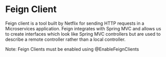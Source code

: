 # Feign Client

Feign client is a tool built by Netflix for sending HTTP requests in a Microservices application. Feign integrates with Spring MVC and allows us to create interfaces which look like Spring MVC controllers but are used to describe a remote controller rather than a local controller.

Note: Feign Clients must be enabled using @EnableFeignClients